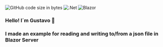 ![GitHub code size in bytes](https://img.shields.io/github/languages/code-size/gusroitman/Blazor-Charts-Examples?logoColor=red)
![.Net](https://img.shields.io/badge/.NET-5C2D91?logo=.net&logoColor=white)
![Blazor](https://img.shields.io/badge/blazor-%235C2D91.svg?logo=blazor&logoColor=white)
### Hello! I´m Gustavo :wave: 

### I made an example for reading and writing to/from a json file in Blazor Server

